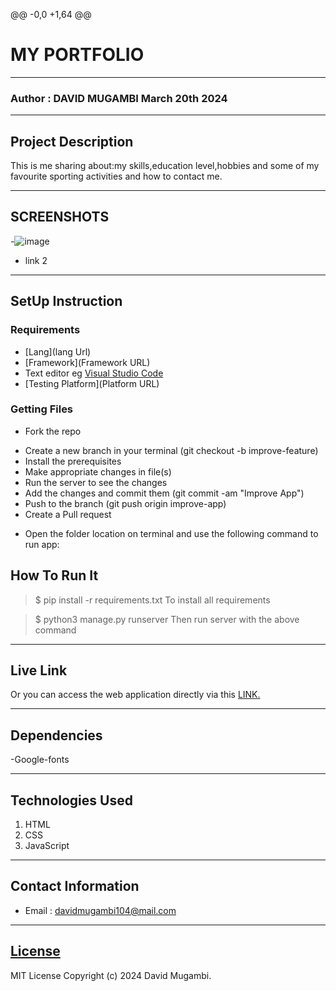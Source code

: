 
@@ -0,0 +1,64 @@
# MY PORTFOLIO
*****
### Author : DAVID MUGAMBI March 20th 2024
****
## Project Description
This is me sharing about:my skills,education level,hobbies and some of my favourite sporting activities and how to contact me.
******

## SCREENSHOTS
-![image](https://github.com/kahenya-anita/The-Tribe-Portfolio/assets/162628421/20683ea4-544c-470d-bdc5-44bff1d101d3)
- link 2


********
## SetUp Instruction
### Requirements
* [Lang](lang Url)
* [Framework](Framework URL)
* Text editor eg [Visual Studio Code](https://code.visualstudio.com/download)
* [Testing Platform](Platform URL)


### Getting Files
* Fork the repo
- Create a new branch in your terminal (git checkout -b improve-feature)
- Install the prerequisites
- Make appropriate changes in file(s)
- Run the server to see the changes
- Add the changes and commit them (git commit -am "Improve App")
- Push to the branch (git push origin improve-app)
- Create a Pull request
* Open the folder location on terminal and use the following command to run app:

## How To Run It
>  $ pip install -r requirements.txt
To install all requirements

> $ python3 manage.py runserver
Then run server with the above command
*****
## Live Link
Or you can access the web application directly via this [LINK.](link.com/)
*****
## Dependencies
-Google-fonts
*****
## Technologies Used
1. HTML
2. CSS
3. JavaScript
*****
## Contact Information
* Email : davidmugambi104@mail.com
*****
## [License](LICENSE)
MIT License
Copyright (c) 2024 David Mugambi.